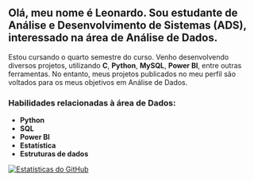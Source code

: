 ## Olá, meu nome é Leonardo. Sou estudante de Análise e Desenvolvimento de Sistemas (ADS), interessado na área de Análise de Dados.
Estou cursando o quarto semestre do curso. Venho desenvolvendo diversos projetos, utilizando **C**, **Python**, **MySQL**, **Power BI**, entre outras ferramentas. No entanto, meus projetos publicados no meu perfil são voltados para os meus objetivos em Análise de Dados.

### Habilidades relacionadas à área de Dados:
- **Python**
- **SQL**
- **Power BI**
- **Estatística**
- **Estruturas de dados**

[![Estatísticas do GitHub](https://github-readme-stats.vercel.app/api?username=langrassi&show_icons=true&theme=radical&include_all_commits=true&count_private=true)](https://github.com/anuraghazra/github-readme-stats)

<!--
**langrassi/langrassi** is a ✨ _special_ ✨ repository because its `README.md` (this file) appears on your GitHub profile.

Here are some ideas to get you started:

- 🔭 I’m currently working on ...
- 🌱 I’m currently learning ...
- 👯 I’m looking to collaborate on ...
- 🤔 I’m looking for help with ...
- 💬 Ask me about ...
- 📫 How to reach me: ...
- 😄 Pronouns: ...
- ⚡ Fun fact: ...
-->
